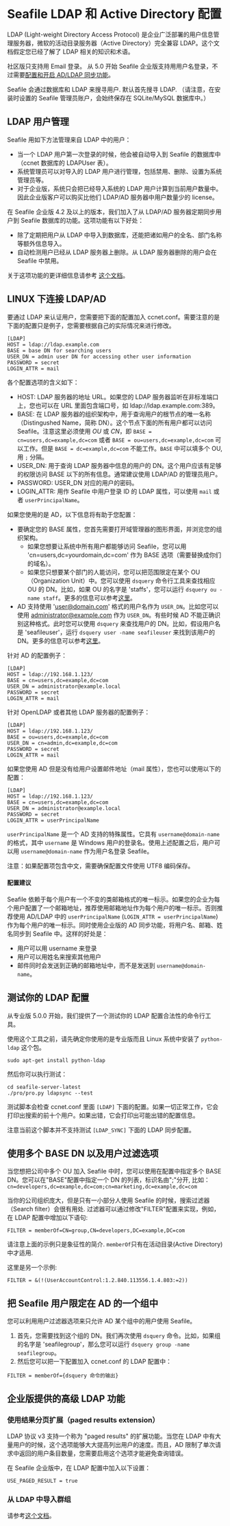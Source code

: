 # Seafile LDAP 和 Active Directory 配置

LDAP (Light-weight Directory Access Protocol) 是企业广泛部署的用户信息管理服务器，微软的活动目录服务器（Active Directory）完全兼容 LDAP。这个文档假定您已经了解了 LDAP 相关的知识和术语。

社区版只支持用 Email 登录。 从 5.0 开始 Seafile 企业版支持用用户名登录，不过需要[配置和开启 AD/LDAP 同步功能](http://manual.seafile.com/deploy/ldap_user_sync.html)。

Seafile 会通过数据库和 LDAP 来搜寻用户. 默认首先搜寻 LDAP. （请注意，在安装时设置的 Seafile 管理员账户，会始终保存在 SQLite/MySQL 数据库中。）


## LDAP 用户管理

Seafile 用如下方法管理来自 LDAP 中的用户：

* 当一个 LDAP 用户第一次登录的时候，他会被自动导入到 Seafile 的数据库中（ccnet 数据库的 LDAPUser 表）。
* 系统管理员可以对导入的 LDAP 用户进行管理，包括禁用、删除、设置为系统管理员等。
* 对于企业版，系统只会把已经导入系统的 LDAP 用户计算到当前用户数量中。因此企业版客户可以购买比他们 LDAP/AD 服务器中用户数量少的 license。

在 Seafile 企业版 4.2 及以上的版本，我们加入了从 LDAP/AD 服务器定期同步用户到 Seafile 数据库的功能。这项功能有以下好处：

* 除了定期把用户从 LDAP 中导入到数据库，还能把诸如用户的全名、部门名称等额外信息导入。
* 自动检测用户已经从 LDAP 服务器上删除。从 LDAP 服务器删除的用户会在 Seafile 中禁用。

关于这项功能的更详细信息请参考 [这个文档](http://manual.seafile.com/deploy/ldap_user_sync.html)。

## LINUX 下连接 LDAP/AD

要通过 LDAP 来认证用户，您需要把下面的配置加入 ccnet.conf。需要注意的是下面的配置只是例子，您需要根据自己的实际情况来进行修改。

    [LDAP]
    HOST = ldap://ldap.example.com
    BASE = base DN for searching users
    USER_DN = admin user DN for accessing other user information
    PASSWORD = secret
    LOGIN_ATTR = mail

各个配置选项的含义如下：

* HOST: LDAP 服务器的地址 URL。如果您的 LDAP 服务器监听在非标准端口上，您也可以在 URL 里面包含端口号，如 ldap://ldap.example.com:389。
* BASE: 在 LDAP 服务器的组织架构中，用于查询用户的根节点的唯一名称（Distingushed Name，简称 DN）。这个节点下面的所有用户都可以访问 Seafile。注意这里必须使用 *OU* 或 *CN*，即 `BASE = cn=users,dc=example,dc=com` 或者 `BASE = ou=users,dc=example,dc=com` 可以工作。但是 `BASE = dc=example,dc=com` 不能工作。`BASE` 中可以填多个 OU, 用 `;` 分隔。
* USER_DN: 用于查询 LDAP 服务器中信息的用户的 DN。这个用户应该有足够的权限访问 BASE 以下的所有信息。通常建议使用 LDAP/AD 的管理员用户。
* PASSWORD: USER_DN 对应的用户的密码。
* LOGIN_ATTR: 用作 Seafile 中用户登录 ID 的 LDAP 属性，可以使用 `mail` 或者 `userPrincipalName`。

如果您使用的是 AD，以下信息将有助于您配置：

* 要确定您的 BASE 属性，您首先需要打开域管理器的图形界面，并浏览您的组织架构。
    * 如果您想要让系统中所有用户都能够访问 Seafile，您可以用 'cn=users,dc=yourdomain,dc=com' 作为 BASE 选项（需要替换成你们的域名）。
    * 如果您只想要某个部门的人能访问，您可以把范围限定在某个 OU （Organization Unit）中。您可以使用 `dsquery` 命令行工具来查找相应 OU 的 DN。比如，如果 OU 的名字是 'staffs'，您可以运行 `dsquery ou -name staff`。更多的信息可以参考[这里](https://technet.microsoft.com/en-us/library/cc770509.aspx)。
* AD 支持使用 'user@domain.com' 格式的用户名作为 `USER_DN`。比如您可以使用 administrator@example.com 作为 `USER_DN`。有些时候 AD 不能正确识别这种格式。此时您可以使用 `dsquery` 来查找用户的 DN。比如，假设用户名是 'seafileuser'，运行 `dsquery user -name seafileuser` 来找到该用户的 DN。更多的信息可以参考[这里](https://technet.microsoft.com/en-us/library/cc725702.aspx)。

针对 AD 的配置例子：

    [LDAP]
    HOST = ldap://192.168.1.123/
    BASE = cn=users,dc=example,dc=com
    USER_DN = administrator@example.local
    PASSWORD = secret
    LOGIN_ATTR = mail

针对 OpenLDAP 或者其他 LDAP 服务器的配置例子：

    [LDAP]
    HOST = ldap://192.168.1.123/
    BASE = ou=users,dc=example,dc=com
    USER_DN = cn=admin,dc=example,dc=com
    PASSWORD = secret
    LOGIN_ATTR = mail

如果您使用 AD 但是没有给用户设置邮件地址（mail 属性），您也可以使用以下的配置：

    [LDAP]
    HOST = ldap://192.168.1.123/
    BASE = cn=users,dc=example,dc=com
    USER_DN = administrator@example.local
    PASSWORD = secret
    LOGIN_ATTR = userPrincipalName

`userPrincipalName` 是一个 AD 支持的特殊属性。它具有 `username@domain-name` 的格式，其中 `username` 是 Windows 用户的登录名。使用上述配置之后，用户可以用 `username@domain-name` 作为用户名登录 Seafile。

注意：如果配置项包含中文，需要确保配置文件使用 UTF8 编码保存。

#### 配置建议

Seafile 依赖于每个用户有一个不变的类邮箱格式的唯一标示。如果您的企业为每个用户配置了一个邮箱地址，推荐使用邮箱地址作为每个用户的唯一标示。否则推荐使用 AD/LDAP 中的 `userPrincipalName` (`LOGIN_ATTR = userPrincipalName`) 作为每个用户的唯一标示。同时使用企业版的 AD 同步功能，将用户名、邮箱、姓名同步到 Seafile 中。这样的好处是：

* 用户可以用 username 来登录
* 用户可以用姓名来搜索其他用户
* 邮件同时会发送到正确的邮箱地址中，而不是发送到 `username@domain-name`。


## 测试你的 LDAP 配置

从专业版 5.0.0 开始，我们提供了一个测试你的 LDAP 配置合法性的命令行工具。

使用这个工具之前，请先确定你使用的是专业版而且 Linux 系统中安装了 `python-ldap` 这个包。

```
sudo apt-get install python-ldap
```

然后你可以执行测试：

```
cd seafile-server-latest
./pro/pro.py ldapsync --test
```

测试脚本会检查 ccnet.conf 里面 `[LDAP]` 下面的配置。如果一切正常工作，它会打印出搜索的前十个用户。如果出错，它会打印出可能出错的配置信息。

注意当前这个脚本并不支持测试 `[LDAP_SYNC]` 下面的 LDAP 同步配置。

## 使用多个 BASE DN 以及用户过滤选项

当您想把公司中多个 OU 加入 Seafile 中时，您可以使用在配置中指定多个 BASE DN。您可以在"BASE"配置中指定一个 DN 的列表，标识名由";"分开, 比如： `cn=developers,dc=example,dc=com;cn=marketing,dc=example,dc=com`

当你的公司组织庞大，但是只有一小部分人使用 Seafile 的时候，搜索过滤器（Search filter）会很有用处. 过滤器可以通过修改"FILTER"配置来实现，例如，在 LDAP 配置中增加以下语句:

```
FILTER = memberOf=CN=group,CN=developers,DC=example,DC=com
```

请注意上面的示例只是象征性的简介. `memberOf`只有在活动目录(Active Directory)中才适用.

这里是另一个示例:

```
FILTER = &(!(UserAccountControl:1.2.840.113556.1.4.803:=2))
```

## 把 Seafile 用户限定在 AD 的一个组中

您可以利用用户过滤器选项来只允许 AD 某个组中的用户使用 Seafile。

1. 首先，您需要找到这个组的 DN。我们再次使用 `dsquery` 命令。比如，如果组的名字是 'seafilegroup'，那么您可以运行 `dsquery group -name seafilegroup`。
2. 然后您可以把一下配置加入 ccnet.conf 的 LDAP 配置中：

```
FILTER = memberOf={dsquery 命令的输出}
```

## 企业版提供的高级 LDAP 功能

### 使用结果分页扩展（paged results extension）

LDAP 协议 v3 支持一个称为 "paged results" 的扩展功能。当您在 LDAP 中有大量用户的时候，这个选项能够大大提高列出用户的速度。而且，AD 限制了单次请求中返回的用户条目数量，您需要启用这个选项才能避免查询错误。

在 Seafile 企业版中，在 LDAP 配置中加入以下设置：

```
USE_PAGED_RESULT = true
```

### 从 LDAP 中导入群组

请参考[这个文档](http://manual.seafile.com/deploy_pro/ldap_group_sync.html)。
